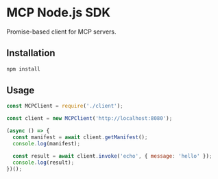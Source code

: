 # MCP Node.js SDK

Promise-based client for MCP servers.

## Installation

```bash
npm install
```

## Usage

```javascript
const MCPClient = require('./client');

const client = new MCPClient('http://localhost:8080');

(async () => {
  const manifest = await client.getManifest();
  console.log(manifest);

  const result = await client.invoke('echo', { message: 'hello' });
  console.log(result);
})();
```